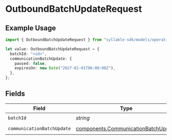 # OutboundBatchUpdateRequest

## Example Usage

```typescript
import { OutboundBatchUpdateRequest } from "syllable-sdk/models/operations";

let value: OutboundBatchUpdateRequest = {
  batchId: "<id>",
  communicationBatchUpdate: {
    paused: false,
    expiresOn: new Date("2027-01-01T06:00:00Z"),
  },
};
```

## Fields

| Field                                                                                      | Type                                                                                       | Required                                                                                   | Description                                                                                |
| ------------------------------------------------------------------------------------------ | ------------------------------------------------------------------------------------------ | ------------------------------------------------------------------------------------------ | ------------------------------------------------------------------------------------------ |
| `batchId`                                                                                  | *string*                                                                                   | :heavy_check_mark:                                                                         | N/A                                                                                        |
| `communicationBatchUpdate`                                                                 | [components.CommunicationBatchUpdate](../../models/components/communicationbatchupdate.md) | :heavy_check_mark:                                                                         | N/A                                                                                        |
